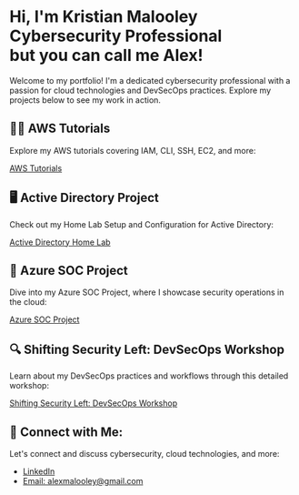 <h1>Hi, I'm Kristian Malooley <br/>Cybersecurity Professional <br/>but you can call me Alex!</h1>

<p>Welcome to my portfolio! I'm a dedicated cybersecurity professional with a passion for cloud technologies and DevSecOps practices. Explore my projects below to see my work in action.</p>

<h2>👨‍💻 AWS Tutorials</h2>
<p>Explore my AWS tutorials covering IAM, CLI, SSH, EC2, and more:</p>
<a href="https://sites.google.com/view/kristian-malooley-it-portfolio/aws-demos">AWS Tutorials</a>

<h2>🖥️ Active Directory Project</h2>
<p>Check out my Home Lab Setup and Configuration for Active Directory:</p>
<a href="https://sites.google.com/view/kristian-malooley-it-portfolio/active-directory-home-lab">Active Directory Home Lab</a>

<h2>🔗 Azure SOC Project</h2>
<p>Dive into my Azure SOC Project, where I showcase security operations in the cloud:</p>
<a href="https://github.com/alexmalooley/Azure-SOC-Project">Azure SOC Project</a>

<h2>🔍 Shifting Security Left: DevSecOps Workshop</h2>
<p>Learn about my DevSecOps practices and workflows through this detailed workshop:</p>
<a href="https://github.com/alexmalooley/Shifting-security-Left">Shifting Security Left: DevSecOps Workshop</a>

<h2>🤳 Connect with Me:</h2>
<p>Let's connect and discuss cybersecurity, cloud technologies, and more:</p>
<ul>
  <li><a href="https://www.linkedin.com/in/kristian-m-46bb72151/">LinkedIn</a></li>
  <li><a href="mailto:alexmalooley@gmail.com">Email: alexmalooley@gmail.com</a></li>
</ul>

<!--
**kristianmalooley/kristianmalooley** is a ✨ _special_ ✨ repository because its `README.md` (this file) appears on your GitHub profile.

Here are some ideas to get you started:

- 🔭 I’m currently working on ...
- 🌱 I’m currently learning ...
- 👯 I’m looking to collaborate on ...
- 🤔 I’m looking for help with ...

-->


